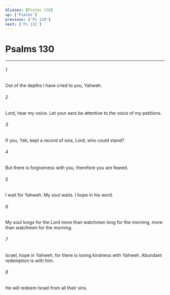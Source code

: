 ```yaml
---
Aliases: [Psalms 130]
up: ['Psalms']
previous: ['Ps 129']
next: ['Ps 131']
---
```

# Psalms 130
***





###### 1 

Out of the depths I have cried to you, Yahweh. 



###### 2 

Lord, hear my voice. Let your ears be attentive to the voice of my petitions. 



###### 3 

If you, Yah, kept a record of sins, Lord, who could stand? 



###### 4 

But there is forgiveness with you, therefore you are feared. 



###### 5 

I wait for Yahweh. My soul waits. I hope in his word. 



###### 6 

My soul longs for the Lord more than watchmen long for the morning, more than watchmen for the morning. 



###### 7 

Israel, hope in Yahweh, for there is loving kindness with Yahweh. Abundant redemption is with him. 



###### 8 

He will redeem Israel from all their sins.
